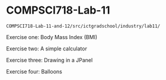 # COMPSCI718-Lab-11

`` COMPSCI718-Lab-11-and-12/src/ictgradschool/industry/lab11/ ``

Exercise one: Body Mass Index (BMI)

Exercise two: A simple calculator

Exercise three: Drawing in a JPanel

Exercise four: Balloons
